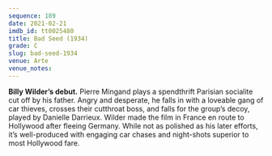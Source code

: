```yaml
---
sequence: 189
date: 2021-02-21
imdb_id: tt0025480
title: Bad Seed (1934)
grade: C
slug: bad-seed-1934
venue: Arte
venue_notes:
---
```


**Billy Wilder’s debut.** Pierre Mingand plays a spendthrift Parisian socialite cut off by his father. Angry and desperate, he falls in with a loveable gang of car thieves, crosses their cutthroat boss, and falls for the group’s decoy, played by Danielle Darrieux. Wilder made the film in France en route to Hollywood after fleeing Germany. While not as polished as his later efforts, it’s well-produced with engaging car chases and night-shots superior to most Hollywood fare.
